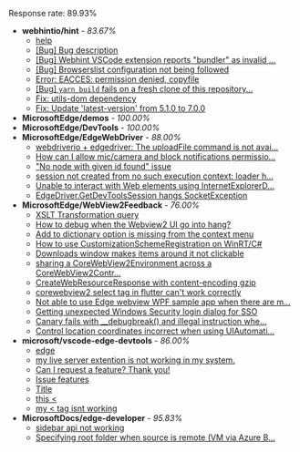 Response rate: 89.93%

* **webhintio/hint** - _83.67%_
  * [help ](https://github.com/webhintio/hint/issues/5660)
  * [[Bug] Bug description](https://github.com/webhintio/hint/issues/5658)
  * [[Bug] Webhint VSCode extension reports "bundler" as invalid ...](https://github.com/webhintio/hint/issues/5563)
  * [[Bug] Browserslist configuration not being followed](https://github.com/webhintio/hint/issues/5556)
  * [Error: EACCES: permission denied, copyfile](https://github.com/webhintio/hint/issues/5432)
  * [[Bug] `yarn build` fails on a fresh clone of this repository...](https://github.com/webhintio/hint/issues/5657)
  * [Fix: utils-dom dependency](https://github.com/webhintio/hint/pull/5564)
  * [Fix: Update 'latest-version' from 5.1.0 to 7.0.0](https://github.com/webhintio/hint/pull/5471)
* **MicrosoftEdge/demos** - _100.00%_
* **MicrosoftEdge/DevTools** - _100.00%_
* **MicrosoftEdge/EdgeWebDriver** - _88.00%_
  * [webdriverio + edgedriver: The uploadFile command is not avai...](https://github.com/MicrosoftEdge/EdgeWebDriver/issues/97)
  * [How can I allow mic/camera and block notifications permissio...](https://github.com/MicrosoftEdge/EdgeWebDriver/issues/98)
  * ["No node with given id found" issue](https://github.com/MicrosoftEdge/EdgeWebDriver/issues/96)
  * [session not created from no such execution context: loader h...](https://github.com/MicrosoftEdge/EdgeWebDriver/issues/95)
  * [Unable to interact with Web elements using InternetExplorerD...](https://github.com/MicrosoftEdge/EdgeWebDriver/issues/91)
  * [EdgeDriver.GetDevToolsSession hangs SocketException](https://github.com/MicrosoftEdge/EdgeWebDriver/issues/65)
* **MicrosoftEdge/WebView2Feedback** - _76.00%_
  * [XSLT Transformation query](https://github.com/MicrosoftEdge/WebView2Feedback/issues/3663)
  * [How to debug when the Webview2 UI go into hang?](https://github.com/MicrosoftEdge/WebView2Feedback/issues/3657)
  * [Add to dictionary option is missing from the context menu](https://github.com/MicrosoftEdge/WebView2Feedback/issues/3632)
  * [How to use CustomizationSchemeRegistration on WinRT/C#](https://github.com/MicrosoftEdge/WebView2Feedback/issues/3658)
  * [Downloads window makes items around it not clickable](https://github.com/MicrosoftEdge/WebView2Feedback/issues/3638)
  * [sharing a CoreWebView2Environment across a CoreWebView2Contr...](https://github.com/MicrosoftEdge/WebView2Feedback/issues/3634)
  * [CreateWebResourceResponse with content-encoding gzip](https://github.com/MicrosoftEdge/WebView2Feedback/issues/3629)
  * [corewebview2  select tag  in flutter can't work correctly](https://github.com/MicrosoftEdge/WebView2Feedback/issues/3628)
  * [Not able to use Edge webview WPF sample app when there are m...](https://github.com/MicrosoftEdge/WebView2Feedback/issues/3626)
  * [Getting unexpected Windows Security login dialog for SSO](https://github.com/MicrosoftEdge/WebView2Feedback/issues/3621)
  * [Canary fails with __debugbreak() and illegal instruction whe...](https://github.com/MicrosoftEdge/WebView2Feedback/issues/3613)
  * [Control location coordinates incorrect when using UIAutomati...](https://github.com/MicrosoftEdge/WebView2Feedback/issues/3608)
* **microsoft/vscode-edge-devtools** - _86.00%_
  * [edge](https://github.com/microsoft/vscode-edge-devtools/issues/1650)
  * [my live server extention is not working in my system.](https://github.com/microsoft/vscode-edge-devtools/issues/1649)
  * [Can I request a feature? Thank you!](https://github.com/microsoft/vscode-edge-devtools/issues/1648)
  * [Issue features](https://github.com/microsoft/vscode-edge-devtools/issues/1647)
  * [Title](https://github.com/microsoft/vscode-edge-devtools/issues/1645)
  * [this <](https://github.com/microsoft/vscode-edge-devtools/issues/1644)
  * [my < tag isnt working](https://github.com/microsoft/vscode-edge-devtools/issues/1643)
* **MicrosoftDocs/edge-developer** - _95.83%_
  * [sidebar api not working](https://github.com/MicrosoftDocs/edge-developer/issues/2731)
  * [Specifying root folder when source is remote (VM via Azure B...](https://github.com/MicrosoftDocs/edge-developer/issues/2730)
